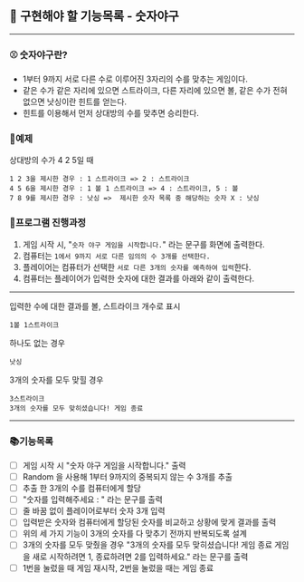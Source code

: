 ## 🚀 구현해야 할 기능목록 - 숫자야구
___

### ⚾ 숫자야구란?
- 1부터 9까지 서로 다른 수로 이루어진 3자리의 수를 맞추는 게임이다.
- 같은 수가 같은 자리에 있으면 스트라이크, 다른 자리에 있으면 볼, 같은 수가 전혀 없으면 낫싱이란 힌트를 얻는다.
- 힌트를 이용해서 먼저 상대방의 수를 맞추면 승리한다.

### 🔭예제
상대방의 수가 4 2 5일 때

    1 2 3을 제시한 경우 : 1 스트라이크 => 2 : 스트라이크
    4 5 6을 제시한 경우 : 1 볼 1 스트라이크 => 4 : 스트라이크, 5 : 볼
    7 8 9를 제시한 경우 : 낫싱 =>  제시한 숫자 목록 중 해당하는 숫자 X : 낫싱

### 📌프로그램 진행과정
1) 게임 시작 시, "`숫자 야구 게임을 시작합니다.`" 라는 문구를 화면에 출력한다.
2) 컴퓨터는 `1에서 9까지 서로 다른 임의의 수 3개를 선택한다.`
3) 플레이어는 컴퓨터가 선택한 `서로 다른 3개의 숫자를 예측하여 입력`한다.
4) 컴퓨터는 플레이어가 입력한 숫자에 대한 결과를 아래와 같이 출력한다.
___
입력한 수에 대한 결과를 볼, 스트라이크 개수로 표시

    1볼 1스트라이크
하나도 없는 경우

    낫싱
3개의 숫자를 모두 맞힐 경우
    
    3스트라이크
    3개의 숫자를 모두 맞히셨습니다! 게임 종료
___
### 📚기능목록
- [ ] 게임 시작 시 "숫자 야구 게임을 시작합니다." 출력
- [ ] Random 을 사용해 1부터 9까지의 중복되지 않는 수 3개를 추출
- [ ] 추출 한 3개의 수를 컴퓨터에게 할당
- [ ] "숫자를 입력해주세요 : " 라는 문구를 출력
- [ ] 줄 바꿈 없이 플레이어로부터 숫자 3개 입력
- [ ] 입력받은 숫자와 컴퓨터에게 할당된 숫자를 비교하고 상황에 맞게 결과를 출력
- [ ] 위의 세 가지 기능이 3개의 숫자를 다 맞추기 전까지 반복되도록 설계
- [ ] 3개의 숫자를 모두 맞췄을 경우 "3개의 숫자를 모두 맞히셨습니다! 게임 종료 
게임을 새로 시작하려면 1, 종료하려면 2를 입력하세요." 라는 문구를 출력
- [ ] 1번을 눌렀을 때 게임 재시작, 2번을 눌렀을 때는 게임 종료
